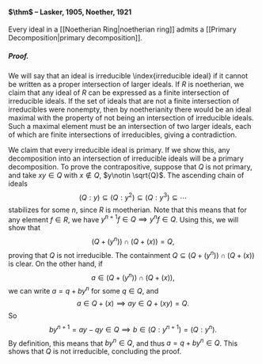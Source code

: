 #### $\thm$ – Lasker, 1905, Noether, 1921
Every ideal in a [[Noetherian Ring|noetherian ring]] admits a [[Primary Decomposition|primary decomposition]].

##### *Proof.*
We will say that an ideal is irreducible \index{irreducible ideal} if it cannot be written as a proper intersection of larger ideals. If $R$ is noetherian, we claim that any ideal of $R$ can be expressed as a finite intersection of irreducible ideals. If the set of ideals that are not a finite intersection of irreducibles were nonempty, then by noetherianity there would be an ideal maximal with the property of not being an intersection of irreducible ideals. Such a maximal element must be an intersection of two larger ideals, each of which are finite intersections of irreducibles, giving a contradiction.

We claim that every irreducible ideal is primary. If we show this, any decomposition into an intersection of irreducible ideals will be a primary decomposition. To prove the contrapositive, suppose that $Q$ is not primary, and take $xy\in Q$ with $x\notin Q$, $y\notin \sqrt{Q}$. The ascending chain of ideals $$(Q : y) \subseteq (Q : y^2) \subseteq (Q : y^3) \subseteq \cdots$$stabilizes for some $n$, since $R$ is moetherian. Note that this means that for any element $f \in R$, we have $y^{n+1} f\in Q \implies y^n f\in Q$. Using this, we will show that $${(Q + (y^n))\cap( Q +(x)) = Q},$$proving that $Q$ is not irreducible.
The containment $Q \subseteq (Q + (y^n))\cap( Q + (x))$ is clear. On the other hand, if $$a \in (Q + (y^n))\cap( Q + (x)),$$ we can write $a=q+by^n$ for some $q \in Q$, and $$a\in Q + (x) \implies ay \in Q + (xy) = Q.$$So$$b y^{n+1} = ay - qy \in Q \implies b \in (Q : y^{n+1}) = (Q : y^n).$$By definition, this means that $by^n \in Q$, and thus $a = q+by^n \in Q$. This shows that $Q$ is not irreducible, concluding the proof.